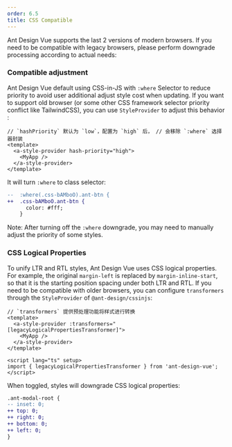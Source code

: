 ```yaml
---
order: 6.5
title: CSS Compatible
---
```


Ant Design Vue supports the last 2 versions of modern browsers. If you need to be compatible with legacy browsers, please perform downgrade processing according to actual needs:

### Compatible adjustment

Ant Design Vue default using CSS-in-JS with `:where` Selector to reduce priority to avoid user additional adjust style cost when updating. If you want to support old browser (or some other CSS framework selector priority conflict like TailwindCSS), you can use `StyleProvider` to adjust this behavior :

```vue
// `hashPriority` 默认为 `low`，配置为 `high` 后， // 会移除 `:where` 选择器封装
<template>
  <a-style-provider hash-priority="high">
    <MyApp />
  </a-style-provider>
</template>
```

It will turn `:where` to class selector:

```diff
--  :where(.css-bAMboO).ant-btn {
++  .css-bAMboO.ant-btn {
      color: #fff;
    }
```

Note: After turning off the `:where` downgrade, you may need to manually adjust the priority of some styles.

### CSS Logical Properties

To unify LTR and RTL styles, Ant Design Vue uses CSS logical properties. For example, the original `margin-left` is replaced by `margin-inline-start`, so that it is the starting position spacing under both LTR and RTL. If you need to be compatible with older browsers, you can configure `transformers` through the `StyleProvider` of `@ant-design/cssinjs`:

```vue
// `transformers` 提供预处理功能将样式进行转换
<template>
  <a-style-provider :transformers="[legacyLogicalPropertiesTransformer]">
    <MyApp />
  </a-style-provider>
</template>

<script lang="ts" setup>
import { legacyLogicalPropertiesTransformer } from 'ant-design-vue';
</script>
```

When toggled, styles will downgrade CSS logical properties:

```diff
.ant-modal-root {
-- inset: 0;
++ top: 0;
++ right: 0;
++ bottom: 0;
++ left: 0;
}
```
